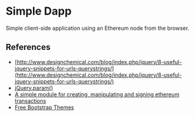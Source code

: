 # Simple Dapp

Simple client-side application using an Ethereum node from the browser.

## References

- [http://www.designchemical.com/blog/index.php/jquery/8-useful-jquery-snippets-for-urls-querystrings/](http://www.designchemical.com/blog/index.php/jquery/8-useful-jquery-snippets-for-urls-querystrings/)
- [jQuery.param()](http://api.jquery.com/jquery.param/)
- [A simple module for creating, manipulating and signing ethereum transactions](https://github.com/ethereumjs/ethereumjs-tx)
- [Free Bootstrap Themes](https://bootswatch.com/)